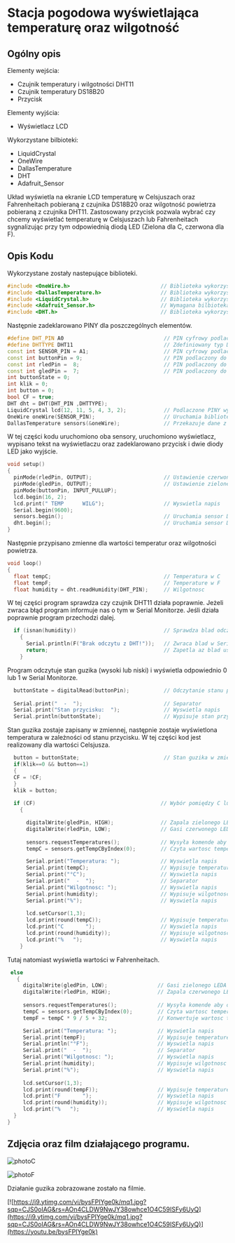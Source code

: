 # Stacja pogodowa wyświetlająca temperaturę oraz wilgotność

## Ogólny opis
Elementy wejścia:
* Czujnik temperatury i wilgotności DHT11
* Czujnik temperatury DS18B20
* Przycisk

Elementy wyjścia:
* Wyświetlacz LCD

Wykorzystane bilbioteki:
* LiquidCrystal
* OneWire
* DallasTemperature
* DHT
* Adafruit_Sensor

Układ wyświetla na ekranie LCD temperaturę w Celsjuszach oraz Fahrenheitach pobieraną z czujnika DS18B20 oraz wilgotność powietrza pobieraną z czujnika DHT11.
Zastosowany przycisk pozwala wybrać czy chcemy wyświetlać temperaturę w Celsjuszach lub Fahrenheitach sygnalizując przy tym odpowiednią diodą LED (Zielona dla C, czerwona dla F).


## Opis Kodu
Wykorzystane zostały nastepujące biblioteki.
```cpp
#include <OneWire.h>                             // Biblioteka wykorzystana do poprawnego działania czujnika temperatury DS18B20
#include <DallasTemperature.h>                   // Biblioteka wykorzystana dla czujnika temperatury DS18B20
#include <LiquidCrystal.h>                       // Biblioteka wykorzystana do ekranu LCD
#include <Adafruit_Sensor.h>                     // Wymagana bilbioteka do poprawnego działania sensora DHT11
#include <DHT.h>                                 // Biblioteka wykorzystana dla czujnika DHT11
```
Następnie zadeklarowano PINY dla poszczególnych elementów.
```cpp
#define DHT_PIN A0                                // PIN cyfrowy podlaczony do DHT11
#define DHTTYPE DHT11                             // Zdefiniowany typ DHT w tym przypadku DHT11
const int SENSOR_PIN = A1;                        // PIN cyfrowy podlaczony do DS18B20
const int buttonPin = 9;                          // PIN podlaczony do guzika
const int rledPin =  8;                           // PIN podlaczony do czerwonego LEDA
const int gledPin =  7;                           // PIN podlaczony do zielonego LEDA
int buttonState = 0;
int klik = 0;
int button = 0;
bool CF = true;
DHT dht = DHT(DHT_PIN ,DHTTYPE);
LiquidCrystal lcd(12, 11, 5, 4, 3, 2);            // Podlaczone PINY wyswietlacza LCD
OneWire oneWire(SENSOR_PIN);                      // Uruchamia biblioteke oneWire
DallasTemperature sensors(&oneWire);              // Przekazuje dane z biblioteki oneWire do bilbioteki DallasTemperature
```
W tej części kodu uruchomiono oba sensory, uruchomiono wyświetlacz, wypisano tekst na wyświetlaczu oraz zadeklarowano przycisk i dwie diody LED jako wyjście.
```cpp
void setup()
{
  pinMode(rledPin, OUTPUT);                       // Ustawienie czerwonego LEDA jako wyjście
  pinMode(gledPin, OUTPUT);                       // Ustawienie zielonego LEDA jako wyjście
  pinMode(buttonPin, INPUT_PULLUP);
  lcd.begin(16, 2);
  lcd.print(" TEMP      WILG");                   // Wyswietla napis
  Serial.begin(9600);
  sensors.begin();                                // Uruchamia sensor DS18B20
  dht.begin();                                    // Uruchamia sensor DHT11
}
```
Następnie przypisano zmienne dla wartości temperatur oraz wilgotności powietrza.
```cpp
void loop()
{
  float tempC;                                    // Temperatura w C
  float tempF;                                    // Temperature w F
  float humidity = dht.readHumidity(DHT_PIN);     // Wilgotnosc
```
W tej części program sprawdza czy czujnik DHT11 działa poprawnie. Jeżeli zwraca błąd program informuje nas o tym w Serial Monitorze. Jeśli działa poprawnie program przechodzi dalej.
```cpp
  if (isnan(humidity))                            // Sprawdza blad odczytu z czujnika DHT11
    {
      Serial.println(F("Brak odczytu z DHT!"));   // Zwraca blad w Serial Monitorze
      return;                                     // Zapetla az blad ustanie
    }
```
  Program odczytuje stan guzika (wysoki lub niski) i wyświetla odpowiednio 0 lub 1 w Serial Monitorze. 
```cpp
  buttonState = digitalRead(buttonPin);           // Odczytanie stanu przycisku (HIGH lub LOW)
  
  Serial.print("  -  ");                          // Separator
  Serial.print("Stan przycisku:  ");              // Wyswietla napis
  Serial.println(buttonState);                    // Wypisuje stan przycisku w Serial Monitor
```
Stan guzika zostaje zapisany w zmiennej, następnie zostaje wyświetlona temperatura w zależności od stanu przycisku.
W tej części kod jest realizowany dla wartości Celsjusza.
```cpp
  button = buttonState;                           // Stan guzika w zmiennej
  if(klik==0 && button==1)
  {
  CF = !CF;
  }
  klik = button;
  
  if (CF)                                        // Wybór pomiędzy C lub F
    {

      digitalWrite(gledPin, HIGH);               // Zapala zielonego LEDA
      digitalWrite(rledPin, LOW);                // Gasi czerwonego LEDA
      
      sensors.requestTemperatures();             // Wysyła komende aby odczytac wartosc temperatury
      tempC = sensors.getTempCByIndex(0);        // Czyta wartosc temperatury w C

      Serial.print("Temperatura: ");             // Wyswietla napis
      Serial.print(tempC);                       // Wypisuje temperature w C
      Serial.print("°C");                        // Wyswietla napis
      Serial.print("  -  ");                     // Separator
      Serial.print("Wilgotnosc: ");              // Wyswietla napis
      Serial.print(humidity);                    // Wypisuje wilgotnosc w %
      Serial.print("%");                         // Wyswietla napis
  
      lcd.setCursor(1,3);                        
      lcd.print(round(tempC));                   // Wypisuje temperature w C
      lcd.print("C       ");                     // Wyswietla napis
      lcd.print(round(humidity));                // Wypisuje wilgotnosc w %
      lcd.print("%   ");                         // Wyswietla napis
    }
 ```
 Tutaj natomiast wyświetla wartości w Fahrenheitach.
 ```cpp
  else
    {   
      digitalWrite(gledPin, LOW);                // Gasi zielonego LEDA
      digitalWrite(rledPin, HIGH);               // Zapala czerwonego LEDA
      
      sensors.requestTemperatures();             // Wysyła komende aby odczytac wartosc temperatury
      tempC = sensors.getTempCByIndex(0);        // Czyta wartosc temperatury w C
      tempF = tempC * 9 / 5 + 32;                // Konwertuje wartosc temperatury z C na F

      Serial.print("Temperatura: ");             // Wyswietla napis
      Serial.print(tempF);                       // Wypisuje temperature w F
      Serial.println("°F");                      // Wyswietla napis
      Serial.print("  -  ");                     // Separator
      Serial.print("Wilgotnosc: ");              // Wyswietla napis
      Serial.print(humidity);                    // Wypisuje wilgotnosc w %
      Serial.print("%");                         // Wyswietla napis
  
      lcd.setCursor(1,3);                        
      lcd.print(round(tempF));                   // Wypisuje temperature w F
      lcd.print("F       ");                     // Wyswietla napis
      lcd.print(round(humidity));                // Wypisuje wilgotnosc w %
      lcd.print("%   ");                         // Wyswietla napis
   }
}
```
## Zdjęcia oraz film działającego programu.

![photoC](media/photoC.JPG)

![photoF](media/photoF.JPG)

Działanie guzika zobrazowane zostało na filmie.

[![https://i9.ytimg.com/vi/bysFPIYge0k/mq1.jpg?sqp=CJS0oIAG&rs=AOn4CLDW9NwJY38owhce1O4C59ISFy6UyQ](https://i9.ytimg.com/vi/bysFPIYge0k/mq1.jpg?sqp=CJS0oIAG&rs=AOn4CLDW9NwJY38owhce1O4C59ISFy6UyQ)](https://youtu.be/bysFPIYge0k)
